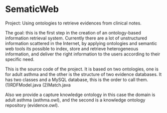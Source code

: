 # SematicWeb
Project: Using ontologies to retrieve evidences from clinical notes.

The goal: this is the first step in the creation of an ontology-based information retrieval system. Currently there are a lot of unstructured information scattered in the Internet, by applying ontologies and semantic web tools its possible to index, store and retrieve heterogeneous information, and deliver the right information to the users according to their specific need. 

This is the source code of the project. It is based on two ontologies, one is for adult asthma and the other is the structure of two evidence databases.
It has two classes and a MySQL database, this is the order to call them.
(1)RDFModel.java
(2)Match.java

Also we provide a capture knowledge ontology in this case the domain is adult asthma (asthma.owl), and the second is a knowledge ontology repository (evidence.owl).
